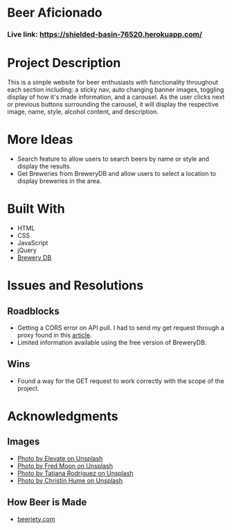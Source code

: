 # Beer Aficionado

### Live link: https://shielded-basin-76520.herokuapp.com/

# Project Description

This is a simple website for beer enthusiasts with functionality throughout each section including: a sticky nav, auto changing banner images, toggling display of how it's made information, and a carousel. As the user clicks next or previous buttons surrounding the carousel, it will display the respective image, name, style, alcohol content, and description.

# More Ideas

- Search feature to allow users to search beers by name or style and display the results.
- Get Breweries from BreweryDB and allow users to select a location to display breweries in the area.

# Built With

- HTML
- CSS
- JavaScript
- jQuery
- [Brewery DB](https://www.brewerydb.com/)

# Issues and Resolutions

## Roadblocks

- Getting a CORS error on API pull. I had to send my get request through a proxy found in this [article](https://medium.com/@dtkatz/3-ways-to-fix-the-cors-error-and-how-access-control-allow-origin-works-d97d55946d9).
- Limited information available using the free version of BreweryDB.

## Wins

- Found a way for the GET request to work correctly with the scope of the project.

# Acknowledgments

## Images

- [Photo by Elevate on Unsplash](https://unsplash.com/photos/nYgy58eb9aw)
- [Photo by Fred Moon on Unsplash](https://unsplash.com/photos/0yqa0rMCsYk)
- [Photo by Tatiana Rodriguez on Unsplash](https://unsplash.com/photos/D_Rfjj3XV8M)
- [Photo by Christin Hume on Unsplash](https://unsplash.com/photos/08tX2fsuSLg)

## How Beer is Made

- [beeriety.com](http://blog.beeriety.com/2009/07/06/how-beer-is-made/)
